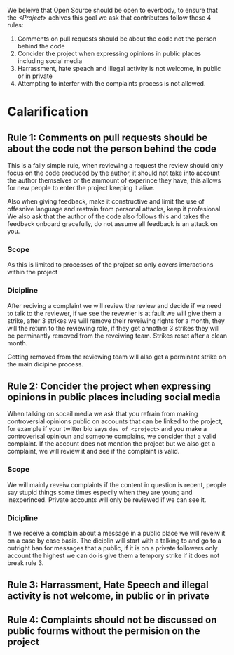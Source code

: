 
We beleive that Open Source should be open to everbody, to ensure that the *\<Project\>* achives this goal we ask that contributors follow these 4 rules:

1. Comments on pull requests should be about the code not the person behind the code
2. Concider the project when expressing opinions in public places including social media
3. Harrassment, hate speach and illegal activity is not welcome, in public or in private 
4. Attempting to interfer with the complaints process is not allowed.

# Calarification

## Rule 1: Comments on pull requests should be about the code not the person behind the code

This is a faily simple rule, when reviewing a <insert method of code patch submission> request the review should only focus on the code produced by the author, it should not take into account the author themselves or the ammount of experince they have, this allows for new people to enter the project keeping it alive. 
  
Also when giving feedback, make it constructive and limit the use of offesnive language and restrain from personal attacks, keep it profesional. We also ask that the author of the code also follows this and takes the feedback onboard gracefully, do not assume all feedback is an attack on you.

### Scope
As this is limited to processes of the project so only covers interactions within the project

### Dicipline
After reciving a complaint we will review the review and decide if we need to talk to the reviewer, if we see the revewier is at fault we will give them a strike, after 3 strikes we will remove their reveiwing rights for a month, they will the return to the reviewing role, if they get annother 3 strikes they will be perminantly removed from the reveiwing team. Strikes reset after a clean month.

Getting removed from the reviewing team will also get a perminant strike on the main dicipine process.

## Rule 2: Concider the project when expressing opinions in public places including social media
When talking on socail media we ask that you refrain from making controversial opinions public on accounts that can be linked to the project, for example if your twitter bio says `dev of <project>` and you make a controverisal opinioun and someone complains, we concider that a valid complaint. If the account does not mention the project but we also get a complaint, we will review it and see if the complaint is valid.

### Scope
We will mainly reveiw complaints if the content in question is recent, people say stupid things some times especily when they are young and inexperinced. Private accounts will only be reviewed if we can see it.

### Dicipline
If we receive a complain about a message in a public place we will reveiw it on a case by case basis. The diciplin will start with a talking to and go to a outright ban for messages that a public, if it is on a private followers only account the highest we can do is give them a tempory strike if it does not break rule 3.


## Rule 3: Harrassment, Hate Speech and illegal activity is not welcome, in public or in private


## Rule 4: Complaints should not be discussed on public fourms without the permision on the project
